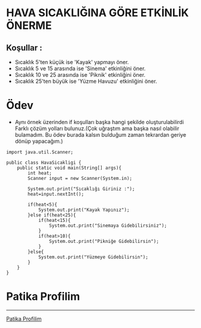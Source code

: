 # HAVA SICAKLIĞINA GÖRE ETKİNLİK ÖNERME
## Koşullar :
* Sıcaklık 5'ten küçük ise 'Kayak' yapmayı öner.
* Sıcaklık 5 ve 15 arasında ise 'Sinema' etkinliğini öner.
* Sıcaklık 10 ve 25 arasında ise 'Piknik' etkinliğini öner.
* Sıcaklık 25'ten büyük ise 'Yüzme Havuzu' etkinliğini öner.

# Ödev
* Aynı örnek üzerinden if koşulları başka hangi şekilde oluşturulabilirdi Farklı çözüm yolları bulunuz.(Çok uğraştım ama başka nasıl olabilir bulamadım. Bu ödev burada kalsın bulduğum zaman tekrardan geriye dönüp yapacağım.)

```
import java.util.Scanner;

public class HavaSicakligi {
    public static void main(String[] args){
        int heat;
        Scanner input = new Scanner(System.in);

        System.out.print("Sıcaklığı Giriniz :");
        heat=input.nextInt();

        if(heat<5){
            System.out.print("Kayak Yapınız");
        }else if(heat<25){
            if(heat<15){
                System.out.print("Sinemaya Gidebilirsiniz");
            }
            if(heat>10){
                System.out.print("Pikniğe Gidebilirsin");
            }
        }else{
            System.out.print("Yüzmeye Gidebilirsin");
        }
    }
}
```
# Patika Profilim
***
<a href="https://academy.patika.dev/profile">Patika Profilim</a>